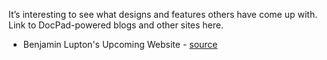 It’s interesting to see what designs and features others have come up with. Link to DocPad-powered blogs and other sites here.

- Benjamin Lupton's Upcoming Website - [source](https://github.com/balupton/balupton.docpad)